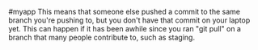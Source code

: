 #myapp
This means that someone else pushed a commit to the same branch you're pushing to, but you don't have that commit on your laptop yet. This can happen if it has been awhile since you ran "git pull" on a branch that many people contribute to, such as staging.
